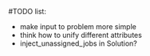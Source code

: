 #TODO list:
- make input to problem more simple
- think how to unify different attributes
- inject_unassigned_jobs in Solution?
